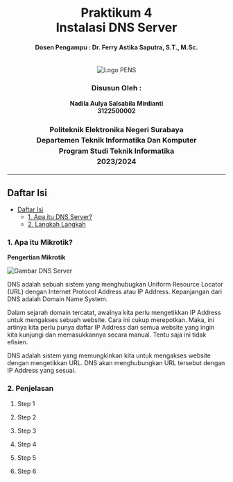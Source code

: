<div align="center">
  <h1 style="text-align: center;font-weight: bold">Praktikum 4<br>Instalasi DNS Server</h1>
  <h4 style="text-align: center;">Dosen Pengampu : Dr. Ferry Astika Saputra, S.T., M.Sc.</h4>
</div>
<br />
<div align="center">
  <img src="https://upload.wikimedia.org/wikipedia/id/4/44/Logo_PENS.png" alt="Logo PENS">
  <h3 style="text-align: center;">Disusun Oleh : </h3>
  <p style="text-align: center;">
    <strong>Nadila Aulya Salsabila Mirdianti</strong><br>
    <strong>3122500002</strong>
  </p>

<h3 style="text-align: center;line-height: 1.5">Politeknik Elektronika Negeri Surabaya<br>Departemen Teknik Informatika Dan Komputer<br>Program Studi Teknik Informatika<br>2023/2024</h3>
  <hr>
</div>

## Daftar Isi

- [Daftar Isi](#daftar-isi)
    - [1. Apa itu DNS Server?](#1-apa-itu-mikrotik)
    - [2. Langkah Langkah](#2-penjelasan)


### 1. Apa itu Mikrotik?
**Pengertian Mikrotik**

![Gambar DNS Server](images/)

DNS adalah sebuah sistem yang menghubugkan Uniform Resource Locator (URL) dengan Internet Protocol Address atau IP Address. Kepanjangan dari DNS adalah Domain Name System.

Dalam sejarah domain tercatat, awalnya kita perlu mengetikkan IP Address untuk mengakses sebuah website. Cara ini cukup merepotkan.
Maka, ini artinya kita perlu punya daftar IP Address dari semua website yang ingin kita kunjungi dan memasukkannya secara manual. Tentu saja ini tidak efisien.

DNS adalah sistem yang memungkinkan kita untuk mengakses website dengan mengetikkan URL. DNS akan menghubungkan URL tersebut dengan IP Address yang sesuai.


### 2. Penjelasan
1. Step 1

2. Step 2

3. Step 3

3. Step 4

4. Step 5

5. Step 6




